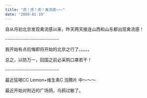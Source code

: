 ```yaml
---
title: "虎！虎！虎！禽流感~~~"
date: "2009-01-19"
---
```


自从月初北京发现禽流感以来，昨天两天接连山西和山东都出现禽流感！

\---------------------------

我开始有点后悔即将开始的北京之行了。。。。。

总之，以防万一，回国之前必采购口罩若干！

\---------------------------

最近狂喝CC Lemon+维生素C 泡腾片 中～～～

最近开始对附近的广场鸽，乌鸦过敏了。

